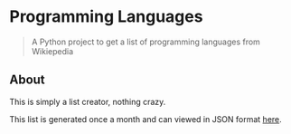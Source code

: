 # Programming Languages
>  A Python project to get a list of programming languages from Wikiepedia

## About

This is simply a list creator, nothing crazy.

This list is generated once a month and can viewed in JSON format [here](https://raw.githubusercontent.com/NicholasSynovic/programming-languages/main/languages.json).
